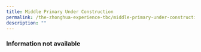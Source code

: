 ```yaml
---
title: Middle Primary Under Construction
permalink: /the-zhonghua-experience-tbc/middle-primary-under-construction/
description: ""
---
```

### **Information not available**